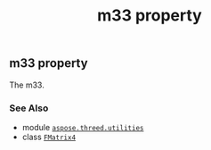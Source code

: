 ﻿---
title: m33 property
second_title: Aspose.3D for Python via .NET API References
description: 
type: docs
weight: 220
url: /aspose.threed.utilities/fmatrix4/m33/
is_root: false
---

## m33 property


The m33.

### See Also
* module [`aspose.threed.utilities`](../../)
* class [`FMatrix4`](/3d/python-net/aspose.threed.utilities/fmatrix4)
